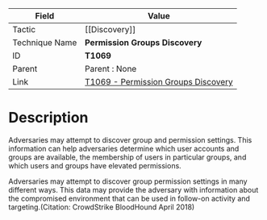 
|Field|Value|
|---|---|
|Tactic|[[Discovery]]|
|Technique Name|**Permission Groups Discovery**|
|ID|**T1069**|
|Parent|Parent : None|
|Link|[T1069 - Permission Groups Discovery](https://attack.mitre.org/techniques/T1069)|

# Description

Adversaries may attempt to discover group and permission settings. This information can help adversaries determine which user accounts and groups are available, the membership of users in particular groups, and which users and groups have elevated permissions.

Adversaries may attempt to discover group permission settings in many different ways. This data may provide the adversary with information about the compromised environment that can be used in follow-on activity and targeting.(Citation: CrowdStrike BloodHound April 2018)